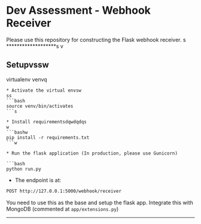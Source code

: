 # Dev Assessment - Webhook Receiver

Please use this repository for constructing the Flask webhook receiver.
s
*******************s
v
## Setupvssw
virtualenv venvq
```sssss
* Activate the virtual envsw
ss
```bash
source venv/bin/activates
```s

* Install requirementsdqwdqdqs
w
```bashw
pip install -r requirements.txt
```w

* Run the flask application (In production, please use Gunicorn)

```bash
python run.py
```

* The endpoint is at:

```bash
POST http://127.0.0.1:5000/webhook/receiver
```

You need to use this as the base and setup the flask app. Integrate this with MongoDB (commented at `app/extensions.py`)

*******************
